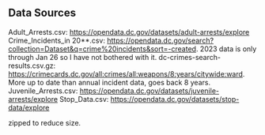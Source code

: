 Data Sources
---

Adult_Arrests.csv: https://opendata.dc.gov/datasets/adult-arrests/explore
Crime_Incidents_in 20**.csv: https://opendata.dc.gov/search?collection=Dataset&q=crime%20incidents&sort=-created. 2023 data is only through Jan 26 so I have not bothered with it.
dc-crimes-search-results.csv.gz: https://crimecards.dc.gov/all:crimes/all:weapons/8:years/citywide:ward. More up to date than annual incident data, goes back 8 years.
Juvenile_Arrests.csv: https://opendata.dc.gov/datasets/juvenile-arrests/explore
Stop_Data.csv: https://opendata.dc.gov/datasets/stop-data/explore

zipped to reduce size.